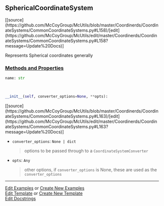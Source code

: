 ## <a id="McUtils.Coordinerds.CoordinateSystems.CommonCoordinateSystems.SphericalCoordinateSystem">SphericalCoordinateSystem</a> 
<div class="docs-source-link" markdown="1">
[[source](https://github.com/McCoyGroup/McUtils/blob/master/Coordinerds/CoordinateSystems/CommonCoordinateSystems.py#L158)/[edit](https://github.com/McCoyGroup/McUtils/edit/master/Coordinerds/CoordinateSystems/CommonCoordinateSystems.py#L158?message=Update%20Docs)]
</div>

Represents Spherical coordinates generally

<div class="collapsible-section">
 <div class="collapsible-section collapsible-section-header" markdown="1">
 
### <a class="collapse-link" data-toggle="collapse" href="#methods">Methods and Properties</a> <a class="float-right" data-toggle="collapse" href="#methods"><i class="fa fa-chevron-down"></i></a>

 </div>
 <div class="collapsible-section collapsible-section-body collapse" id="methods" markdown="1">

```python
name: str
```
<a id="McUtils.Coordinerds.CoordinateSystems.CommonCoordinateSystems.SphericalCoordinateSystem.__init__" class="docs-object-method">&nbsp;</a> 
```python
__init__(self, converter_options=None, **opts): 
```
<div class="docs-source-link" markdown="1">
[[source](https://github.com/McCoyGroup/McUtils/blob/master/Coordinerds/CoordinateSystems/CommonCoordinateSystems.py#L163)/[edit](https://github.com/McCoyGroup/McUtils/edit/master/Coordinerds/CoordinateSystems/CommonCoordinateSystems.py#L163?message=Update%20Docs)]
</div>


- `converter_options`: `None | dict`
    >options to be passed through to a `CoordinateSystemConverter`
- `opts`: `Any`
    >other options, if `converter_options` is None, these are used as the `converter_options`

 </div>
</div>




___

[Edit Examples](https://github.com/McCoyGroup/McUtils/edit/gh-pages/ci/examples/McUtils/Coordinerds/CoordinateSystems/CommonCoordinateSystems/SphericalCoordinateSystem.md) or 
[Create New Examples](https://github.com/McCoyGroup/McUtils/new/gh-pages/?filename=ci/examples/McUtils/Coordinerds/CoordinateSystems/CommonCoordinateSystems/SphericalCoordinateSystem.md) <br/>
[Edit Template](https://github.com/McCoyGroup/McUtils/edit/gh-pages/ci/docs/McUtils/Coordinerds/CoordinateSystems/CommonCoordinateSystems/SphericalCoordinateSystem.md) or 
[Create New Template](https://github.com/McCoyGroup/McUtils/new/gh-pages/?filename=ci/docs/templates/McUtils/Coordinerds/CoordinateSystems/CommonCoordinateSystems/SphericalCoordinateSystem.md) <br/>
[Edit Docstrings](https://github.com/McCoyGroup/McUtils/edit/master/Coordinerds/CoordinateSystems/CommonCoordinateSystems.py#L158?message=Update%20Docs)